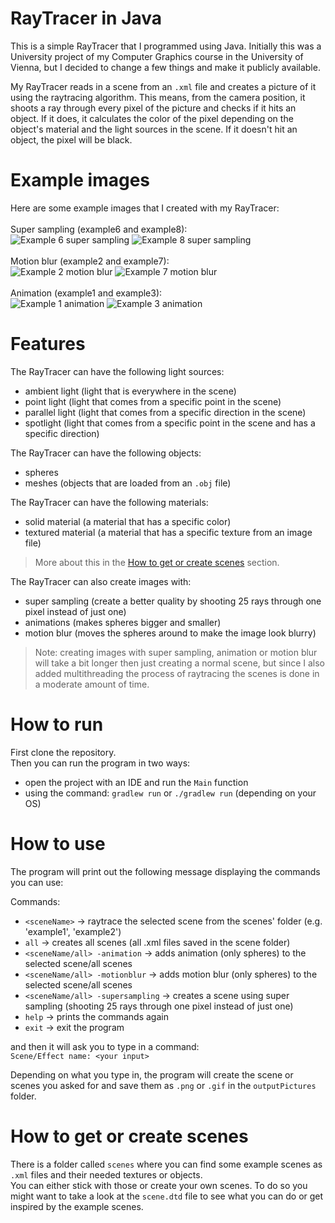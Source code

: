 # RayTracer in Java

This is a simple RayTracer that I programmed using Java.
Initially this was a University project of my Computer Graphics course in the University of Vienna, but I decided to change a few things and make it publicly available.

My RayTracer reads in a scene from an `.xml` file and creates a picture of it using the raytracing algorithm.
This means, from the camera position, it shoots a ray through every pixel of the picture and checks if it hits an object.
If it does, it calculates the color of the pixel depending on the object's material and the light sources in the scene. If it doesn't hit an object, the pixel will be black.

# Example images
Here are some example images that I created with my RayTracer: </br></br>
Super sampling (example6 and example8): </br>
![Example 6 super sampling](outputPictures/example6.png)
![Example 8 super sampling](outputPictures/example8.png)
</br></br>Motion blur (example2 and example7): </br>
![Example 2 motion blur](outputPictures/example2_motionblur.png)
![Example 7 motion blur](outputPictures/example7_motionblur.png)
</br></br>Animation (example1 and example3): </br>
![Example 1 animation](outputPictures/example1_animation.gif)
![Example 3 animation](outputPictures/example3_animation.gif)


# Features
The RayTracer can have the following light sources:
- ambient light (light that is everywhere in the scene)
- point light (light that comes from a specific point in the scene)
- parallel light (light that comes from a specific direction in the scene)
- spotlight (light that comes from a specific point in the scene and has a specific direction)

The RayTracer can have the following objects:
- spheres
- meshes (objects that are loaded from an `.obj` file)

The RayTracer can have the following materials:
- solid material (a material that has a specific color)
- textured material (a material that has a specific texture from an image file)

> More about this in the [How to get or create scenes](#how-to-get-or-create-scenes) section.

The RayTracer can also create images with:
- super sampling (create a better quality by shooting 25 rays through one pixel instead of just one)
- animations (makes spheres bigger and smaller)
- motion blur (moves the spheres around to make the image look blurry)

>Note: creating images with super sampling, animation or motion blur will take a bit longer then just creating a normal scene, but since I also added multithreading the process of raytracing the scenes is done in a moderate amount of time.

# How to run
First clone the repository.</br>
Then you can run the program in two ways:
- open the project with an IDE and run the `Main` function
- using the command: `gradlew run` or `./gradlew run` (depending on your OS)

# How to use
The program will print out the following message displaying the commands you can use: </br>

Commands: </br>
- `<sceneName>` -> raytrace the selected scene from the scenes' folder (e.g. 'example1', 'example2')
- `all` -> creates all scenes (all .xml files saved in the scene folder)
- `<sceneName/all> -animation` -> adds animation (only spheres) to the selected scene/all scenes
- `<sceneName/all> -motionblur` -> adds motion blur (only spheres) to the selected scene/all scenes
- `<sceneName/all> -supersampling` -> creates a scene using super sampling (shooting 25 rays through one pixel instead of just one)
- `help` -> prints the commands again
- `exit` -> exit the program

and then it will ask you to type in a command:</br>
`Scene/Effect name: <your input>`</br>

Depending on what you type in, the program will create the scene or scenes you asked for and save them as `.png` or `.gif` in the `outputPictures` folder.</br>

# How to get or create scenes
There is a folder called `scenes` where you can find some example scenes as `.xml` files and their needed textures or objects.</br>
You can either stick with those or create your own scenes.
To do so you might want to take a look at the `scene.dtd` file to see what you can do or get inspired by the example scenes.</br>


